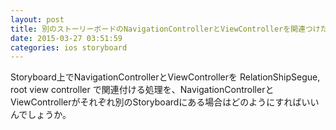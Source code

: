 ```yaml
---
layout: post
title: 別のストーリーボードのNavigationControllerとViewControllerを関連つけたい
date: 2015-03-27 03:51:59
categories: ios storyboard
---
```

<!-- {% raw %} -->
<p>Storyboard上でNavigationControllerとViewControllerを RelationShipSegue, root view controller で関連付ける処理を、NavigationControllerとViewControllerがそれぞれ別のStoryboardにある場合はどのようにすればいいんでしょうか。</p>
<!-- {% endraw %} -->
